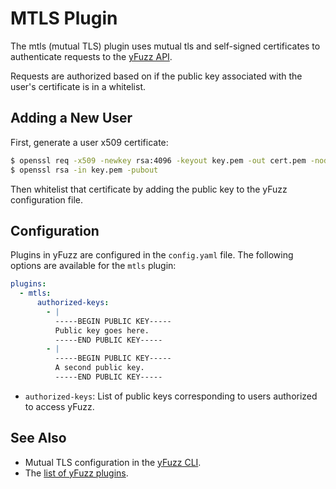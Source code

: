 # MTLS Plugin
The mtls (mutual TLS) plugin uses mutual tls and self-signed certificates to authenticate requests to the [yFuzz API](../..).

Requests are authorized based on if the public key associated with the user's certificate is in a whitelist.

## Adding a New User
First, generate a user x509 certificate:
```bash
$ openssl req -x509 -newkey rsa:4096 -keyout key.pem -out cert.pem -nodes
$ openssl rsa -in key.pem -pubout
```

Then whitelist that certificate by adding the public key to the yFuzz configuration file.

## Configuration
Plugins in yFuzz are configured in the `config.yaml` file. The following options are available for the `mtls` plugin:

```yaml
plugins:
  - mtls:
      authorized-keys:
        - |
          -----BEGIN PUBLIC KEY-----
          Public key goes here.
          -----END PUBLIC KEY-----
        - |
          -----BEGIN PUBLIC KEY-----
          A second public key.
          -----END PUBLIC KEY-----
```

* `authorized-keys`: List of public keys corresponding to users authorized to access yFuzz.

## See Also
* Mutual TLS configuration in the [yFuzz CLI](../../../cmd/yfuzz-cli#settings).
* The [list of yFuzz plugins](../../../docs/plugins.md).